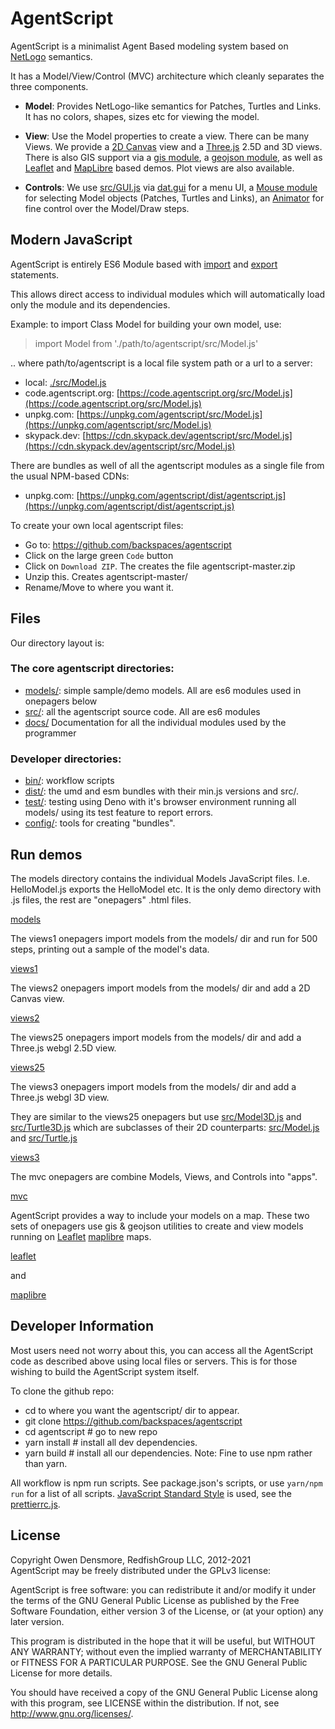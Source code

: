 # AgentScript

AgentScript is a minimalist Agent Based modeling system based on [NetLogo](https://ccl.northwestern.edu/netlogo/) semantics.

It has a Model/View/Control (MVC) architecture which cleanly separates the three components.

-   **Model**: Provides NetLogo-like semantics for Patches, Turtles and Links. It has no colors, shapes, sizes etc for viewing the model.

-   **View**: Use the Model properties to create a view. There can be many Views. We provide a [2D Canvas](https://developer.mozilla.org/en-US/docs/Web/API/CanvasRenderingContext2D) view and a [Three.js](https://threejs.org/) 2.5D and 3D views. There is also GIS support via a [gis module](https://github.com/backspaces/agentscript/blob/master/src/gis.js), a [geojson module](https://github.com/backspaces/agentscript/blob/master/src/geojson.js), as well as [Leaflet](https://leafletjs.com/) and [MapLibre](https://github.com/maplibre/maplibre-gl-js#readme/) based demos. Plot views are also available.

-   **Controls**: We use [src/GUI.js](https://code.agentscript.org/src/GUI.js) via [dat.gui](https://github.com/dataarts/dat.gui) for a menu UI, a [Mouse module](https://github.com/backspaces/agentscript/blob/master/src/Mouse.js) for selecting Model objects (Patches, Turtles and Links), an [Animator](https://github.com/backspaces/agentscript/blob/master/src/Animator.js) for fine control over the Model/Draw steps.

## Modern JavaScript

AgentScript is entirely ES6 Module based with [import](https://developer.mozilla.org/en-US/docs/Web/JavaScript/Reference/Statements/import) and [export](https://developer.mozilla.org/en-US/docs/Web/JavaScript/Reference/Statements/export) statements.

This allows direct access to individual modules which will automatically load only the module and its dependencies.

Example: to import Class Model for building your own model, use:

> import Model from './path/to/agentscript/src/Model.js'

.. where path/to/agentscript is a local file system path or a url to a server:

-   local: [./src/Model.js](https://raw.githubusercontent.com/backspaces/agentscript/master/src/Model.js)
-   code.agentscript.org: [https://code.agentscript.org/src/Model.js](https://code.agentscript.org/src/Model.js)
-   unpkg.com: [https://unpkg.com/agentscript/src/Model.js](https://unpkg.com/agentscript/src/Model.js)
-   skypack.dev: [https://cdn.skypack.dev/agentscript/src/Model.js](https://cdn.skypack.dev/agentscript/src/Model.js)

There are bundles as well of all the agentscript modules as a single file from the usual NPM-based CDNs:

-   unpkg.com: [https://unpkg.com/agentscript/dist/agentscript.js](https://unpkg.com/agentscript/dist/agentscript.js)

To create your own local agentscript files:

-   Go to: https://github.com/backspaces/agentscript
-   Click on the large green `Code` button
-   Click on `Download ZIP`. The creates the file agentscript-master.zip
-   Unzip this. Creates agentscript-master/
-   Rename/Move to where you want it.

## Files

Our directory layout is:

### The core agentscript directories:

-   [models/](https://github.com/backspaces/agentscript/tree/master/models): simple sample/demo models. All are es6 modules used in onepagers below
-   [src/](https://github.com/backspaces/agentscript/tree/master/src): all the agentscript source code. All are es6 modules
-   [docs/](https://code.agentscript.org/docs/agentscript/0.10.19) Documentation for all the individual modules used by the programmer

### Developer directories:

-   [bin/](https://github.com/backspaces/agentscript/tree/master/bin): workflow scripts
-   [dist/](https://unpkg.com/browse/agentscript@0.10.19/dist/): the umd and esm bundles with their min.js versions and src/.
-   [test/](https://github.com/backspaces/agentscript/tree/master/test): testing using Deno with it's browser environment running all models/ using its test feature to report errors.
-   [config/](https://github.com/backspaces/agentscript/tree/master/config): tools for creating "bundles".<br>

## Run demos

The models directory contains the individual Models JavaScript files. I.e. HelloModel.js exports the HelloModel etc. It is the only demo directory with .js files, the rest are "onepagers" .html files.

[models](https://code.agentscript.org/models/)

The views1 onepagers import models from the models/ dir and run for 500 steps, printing out a sample of the model's data.

[views1](https://code.agentscript.org/views1/)

The views2 onepagers import models from the models/ dir and add a 2D Canvas view.

[views2](https://code.agentscript.org/views2/)

The views25 onepagers import models from the models/ dir and add a Three.js webgl 2.5D view.

[views25](https://code.agentscript.org/views25/)

The views3 onepagers import models from the models/ dir and add a Three.js webgl 3D view.

They are similar to the views25 onepagers but use
[src/Model3D.js](https://github.com/backspaces/agentscript/blob/master/src/Model3D.js)
and [src/Turtle3D.js](https://github.com/backspaces/agentscript/blob/master/src/Turtle3D.js)
which are subclasses of their 2D counterparts:
[src/Model.js](https://github.com/backspaces/agentscript/blob/master/src/Model.js)
and [src/Turtle.js](https://github.com/backspaces/agentscript/blob/master/src/Turtle.js)

[views3](https://code.agentscript.org/views3/)

The mvc onepagers are combine Models, Views, and Controls into "apps".

[mvc](https://code.agentscript.org/mvc/)

AgentScript provides a way to include your models on a map. These two sets of onepagers use gis & geojson utilities to create and view models running on [Leaflet](https://leafletjs.com/) [maplibre](https://github.com/maplibre/maplibre-gl-js#readme/) maps.

[leaflet](https://code.agentscript.org/leaflet)

and

[maplibre](https://code.agentscript.org/maplibre/)

<!-- [fb](./fb/README.md)

An experimental distributed framework for running models in one page while listening & getting results in another. We call these Model Transforms. They currently show their results in the browser console. -->

## Developer Information

Most users need not worry about this, you can access all the AgentScript code as described above using local files or servers. This is for those wishing to build the AgentScript system itself.

To clone the github repo:

-   cd to where you want the agentscript/ dir to appear.
-   git clone https://github.com/backspaces/agentscript
-   cd agentscript # go to new repo
-   yarn install # install all dev dependencies.
-   yarn build # install all our dependencies.
    Note: Fine to use npm rather than yarn.

All workflow is npm run scripts. See package.json's scripts, or use `yarn/npm run` for a list of all scripts. [JavaScript Standard Style](https://standardjs.com/) is used, see the [prettierrc.js](https://github.com/backspaces/agentscript/blob/master/.prettierrc.js).

## License

Copyright Owen Densmore, RedfishGroup LLC, 2012-2021<br>
AgentScript may be freely distributed under the GPLv3 license:

AgentScript is free software: you can redistribute it and/or modify
it under the terms of the GNU General Public License as published by
the Free Software Foundation, either version 3 of the License, or
(at your option) any later version.

This program is distributed in the hope that it will be useful,
but WITHOUT ANY WARRANTY; without even the implied warranty of
MERCHANTABILITY or FITNESS FOR A PARTICULAR PURPOSE. See the
GNU General Public License for more details.

You should have received a copy of the GNU General Public License
along with this program, see LICENSE within the distribution.
If not, see <http://www.gnu.org/licenses/>.
